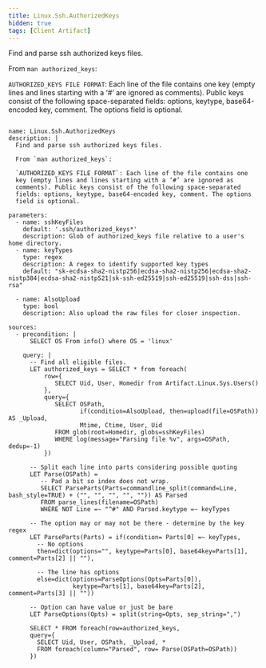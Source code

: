 ```yaml
---
title: Linux.Ssh.AuthorizedKeys
hidden: true
tags: [Client Artifact]
---
```


Find and parse ssh authorized keys files.

From `man authorized_keys`:

`AUTHORIZED_KEYS FILE FORMAT`: Each line of the file contains one
key (empty lines and lines starting with a ‘#’ are ignored as
comments). Public keys consist of the following space-separated
fields: options, keytype, base64-encoded key, comment. The options
field is optional.


<pre><code class="language-yaml">
name: Linux.Ssh.AuthorizedKeys
description: |
  Find and parse ssh authorized keys files.

  From `man authorized_keys`:

  `AUTHORIZED_KEYS FILE FORMAT`: Each line of the file contains one
  key (empty lines and lines starting with a ‘#’ are ignored as
  comments). Public keys consist of the following space-separated
  fields: options, keytype, base64-encoded key, comment. The options
  field is optional.

parameters:
  - name: sshKeyFiles
    default: '.ssh/authorized_keys*'
    description: Glob of authorized_keys file relative to a user's home directory.
  - name: keyTypes
    type: regex
    description: A regex to identify supported key types
    default: "sk-ecdsa-sha2-nistp256|ecdsa-sha2-nistp256|ecdsa-sha2-nistp384|ecdsa-sha2-nistp521|sk-ssh-ed25519|ssh-ed25519|ssh-dss|ssh-rsa"

  - name: AlsoUpload
    type: bool
    description: Also upload the raw files for closer inspection.

sources:
  - precondition: |
      SELECT OS From info() where OS = 'linux'

    query: |
      -- Find all eligible files.
      LET authorized_keys = SELECT * from foreach(
          row={
             SELECT Uid, User, Homedir from Artifact.Linux.Sys.Users()
          },
          query={
             SELECT OSPath,
                    if(condition=AlsoUpload, then=upload(file=OSPath)) AS _Upload,
                    Mtime, Ctime, User, Uid
             FROM glob(root=Homedir, globs=sshKeyFiles)
             WHERE log(message="Parsing file %v", args=OSPath, dedup=-1)
          })

      -- Split each line into parts considering possible quoting
      LET Parse(OSPath) =
         -- Pad a bit so index does not wrap.
         SELECT ParseParts(Parts=commandline_split(command=Line, bash_style=TRUE) + ("", "", "", "", "")) AS Parsed
         FROM parse_lines(filename=OSPath)
         WHERE NOT Line =~ "^#" AND Parsed.keytype =~ keyTypes

      -- The option may or may not be there - determine by the key regex
      LET ParseParts(Parts) = if(condition= Parts[0] =~ keyTypes,
        -- No options
        then=dict(options="", keytype=Parts[0], base64key=Parts[1], comment=Parts[2] || ""),

        -- The line has options
        else=dict(options=ParseOptions(Opts=Parts[0]),
                  keytype=Parts[1], base64key=Parts[2], comment=Parts[3] || ""))

      -- Option can have value or just be bare
      LET ParseOptions(Opts) = split(string=Opts, sep_string=",")

      SELECT * FROM foreach(row=authorized_keys,
      query={
        SELECT Uid, User, OSPath, _Upload, *
        FROM foreach(column="Parsed", row= Parse(OSPath=OSPath))
      })

</code></pre>

